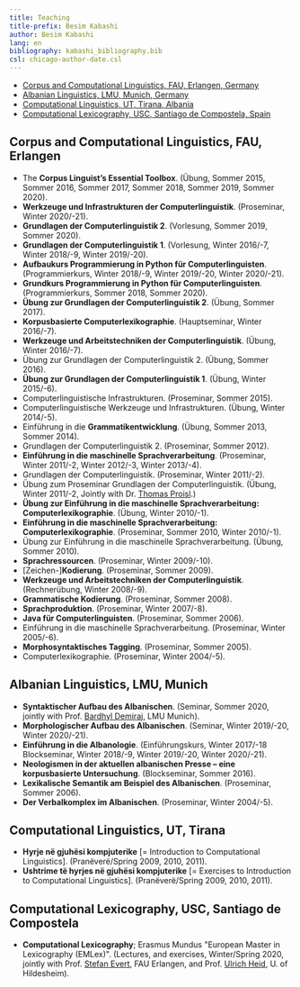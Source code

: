 ```yaml
---
title: Teaching 
title-prefix: Besim Kabashi
author: Besim Kabashi
lang: en
bibliography: kabashi_bibliography.bib
csl: chicago-author-date.csl
---
```



- [Corpus and Computational Linguistics, FAU, Erlangen, Germany](#corpus-and-computational-linguistics-fau-erlangen)
- [Albanian Linguistics, LMU, Munich, Germany](#albanian-linguistics-lmu-munich)
- [Computational Linguistics, UT, Tirana, Albania](#computational-linguistics-ut-tirana)
- [Computational Lexicography, USC, Santiago de Compostela, Spain](#computational-lexicography-usc-santiago-de-compostela)


## Corpus and Computational Linguistics, FAU, Erlangen ##

- The **Corpus Linguist’s Essential Toolbox**. (Übung, Sommer 2015, Sommer 2016, Sommer 2017, Sommer 2018, Sommer 2019, Sommer 2020).
- **Werkzeuge und Infrastrukturen der Computerlinguistik**. (Proseminar, Winter 2020/-21). 
- **Grundlagen der Computerlinguistik 2**. (Vorlesung, Sommer 2019, Sommer 2020).
- **Grundlagen der Computerlinguistik 1**. (Vorlesung, Winter 2016/-7, Winter 2018/-9, Winter 2019/-20). 
- **Aufbaukurs Programmierung in Python für Computerlinguisten**. (Programmierkurs, Winter 2018/-9, Winter 2019/-20, Winter 2020/-21).
- **Grundkurs Programmierung in Python für Computerlinguisten**. (Programmierkurs, Sommer 2018, Sommer 2020).
- **Übung zur Grundlagen der Computerlinguistik 2**. (Übung, Sommer 2017). 
- **Korpusbasierte Computerlexikographie**. (Hauptseminar, Winter 2016/-7). 
- **Werkzeuge und Arbeitstechniken der Computerlinguistik**. (Übung, Winter 2016/-7). 
- Übung zur Grundlagen der Computerlinguistik 2. (Übung, Sommer 2016). 
- **Übung zur Grundlagen der Computerlinguistik 1**. (Übung, Winter 2015/-6).
- Computerlinguistische Infrastrukturen. (Proseminar, Sommer 2015).
- Computerlinguistische Werkzeuge und Infrastrukturen. (Übung, Winter 2014/-5). 
- Einführung in die **Grammatikentwicklung**. (Übung, Sommer 2013, Sommer 2014).
- Grundlagen der Computerlinguistik 2. (Proseminar, Sommer 2012).
- **Einführung in die maschinelle Sprachverarbeitung**. (Proseminar, Winter 2011/-2, Winter 2012/-3, Winter 2013/-4).
- Grundlagen der Computerlinguistik. (Proseminar, Winter 2011/-2).
- Übung zum Proseminar Grundlagen der Computerlinguistik. (Übung, Winter 2011/-2, Jointly with Dr. [Thomas Proisl](http://www.thomas-proisl.de/).) 
- **Übung zur Einführung in die maschinelle Sprachverarbeitung: Computerlexikographie**. (Übung, Winter 2010/-1).
- **Einführung in die maschinelle Sprachverarbeitung: Computerlexikographie**. (Proseminar, Sommer 2010, Winter 2010/-1).
- Übung zur Einführung in die maschinelle Sprachverarbeitung. (Übung, Sommer 2010).
- **Sprachressourcen**. (Proseminar, Winter 2009/-10). 
- [Zeichen-]**Kodierung**. (Proseminar, Sommer 2009). 
- **Werkzeuge und Arbeitstechniken der Computerlinguistik**. (Rechnerübung, Winter 2008/-9).
- **Grammatische Kodierung**. (Proseminar, Sommer 2008). 
- **Sprachproduktion**. (Proseminar, Winter 2007/-8).
- **Java für Computerlinguisten**. (Proseminar, Sommer 2006). 
- Einführung in die maschinelle Sprachverarbeitung. (Proseminar, Winter 2005/-6).
- **Morphosyntaktisches Tagging**. (Proseminar, Sommer 2005).
- Computerlexikographie. (Proseminar, Winter 2004/-5).


## Albanian Linguistics, LMU, Munich ##

- **Syntaktischer Aufbau des Albanischen**. (Seminar, Sommer 2020, jointly with Prof. [Bardhyl Demiraj](https://www.albanologie.uni-muenchen.de/personen/professoren/demiraj/index.html), LMU Munich).
- **Morphologischer Aufbau des Albanischen**. (Seminar, Winter 2019/-20, Winter 2020/-21). 
- **Einführung in die Albanologie**. (Einführungskurs, Winter 2017/-18 Blockseminar, Winter 2018/-9, Winter 2019/-20, Winter 2020/-21).
- **Neologismen in der aktuellen albanischen Presse – eine korpusbasierte Untersuchung**. (Blockseminar, Sommer 2016). 
- **Lexikalische Semantik am Beispiel des Albanischen**. (Proseminar, Sommer 2006). 
- **Der Verbalkomplex im Albanischen**. (Proseminar, Winter 2004/-5). 


## Computational Linguistics, UT, Tirana ##

- **Hyrje në gjuhësi kompjuterike** [= Introduction to Computational Linguistics]. (Pranëverë/Spring 2009, 2010, 2011).
- **Ushtrime të hyrjes në gjuhësi kompjuterike** [= Exercises to Introduction to Computational Linguistics].  (Pranëverë/Spring 2009, 2010, 2011).

## Computational Lexicography, USC, Santiago de Compostela ##

- **Computational Lexicography**; Erasmus Mundus "European Master in Lexicography (EMLex)". (Lectures, and exercises, Winter/Spring 2020, jointly with Prof. [Stefan Evert](http://www.stefan-evert.de/), FAU Erlangen, and Prof. [Ulrich Heid](https://www.uni-hildesheim.de/fb3/institute/iwist/mitglieder/heid/), U. of Hildesheim).


<!-- [Total: 62 (45+10+6+1)] -->

<!-- ## News ## -->
